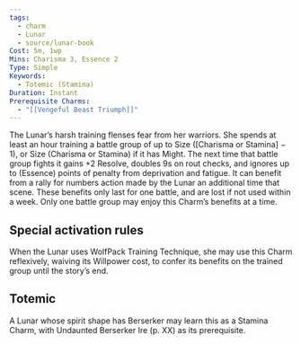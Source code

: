 ```yaml
---
tags:
  - charm
  - Lunar
  - source/lunar-book
Cost: 5m, 1wp
Mins: Charisma 3, Essence 2
Type: Simple
Keywords:
  - Totemic (Stamina)
Duration: Instant
Prerequisite Charms:
  - "[[Vengeful Beast Triumph]]"
---
```

The Lunar’s harsh training flenses fear from her warriors. She spends at least an hour training a battle group of up to Size ([Charisma or Stamina] − 1), or Size (Charisma or Stamina) if it has Might. The next time that battle group fights it gains +2 Resolve, doubles 9s on rout checks, and ignores up to (Essence) points of penalty from deprivation and fatigue. It can benefit from a rally for numbers action made by the Lunar an additional time that scene. These benefits only last for one battle, and are lost if not used within a week. Only one battle group may enjoy this Charm’s benefits at a time. 

## Special activation rules

When the Lunar uses WolfPack Training Technique, she may use this Charm reflexively, waiving its Willpower cost, to confer its benefits on the trained group until the story’s end. 
## Totemic 

A Lunar whose spirit shape has Berserker may learn this as a Stamina Charm, with Undaunted Berserker Ire (p. XX) as its prerequisite.